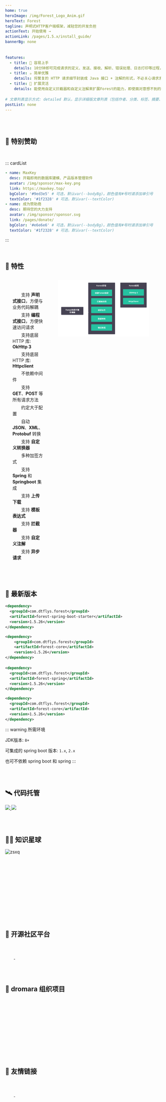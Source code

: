 ```yaml
---
home: true
heroImage: /img/Forest_Logo_Anim.gif
heroText: Forest
tagline: 声明式HTTP客户端框架，减轻您的开发负担
actionText: 开始使用 →
actionLink: /pages/1.5.x/install_guide/
bannerBg: none


features:
  - title: 🍭 容易上手
    details: 10分钟即可完成请求的定义、发送、接收、解析、错误处理、日志打印等过程，此外还有直观的API和详尽的文档
  - title: ☕ 简单优雅
    details: 将繁复的 HTTP 请求细节封装成 Java 接口 + 注解的形式，不必关心请求发送的具体过程
  - title: 🧩 扩展灵活
    details: 能使用自定义拦截器和自定义注解来扩展Forest的能力，即使面对意想不到的场景也能轻松应对

# 文章列表显示方式: detailed 默认，显示详细版文章列表（包括作者、分类、标签、摘要、分页等）| simple => 显示简约版文章列表（仅标题和日期）| none 不显示文章列表
postList: none
---
```


<br/><br/>

## 🍦 特别赞助

<br/>

::: cardList
```yaml
- name: MaxKey
  desc: 开箱即用的数据库建模、产品版本管理软件
  avatar: /img/sponsor/max-key.png
  link: https://maxkey.top/
  bgColor: '#9ed3e5' # 可选，默认var(--bodyBg)。颜色值有#号时请添加单引号
  textColor: '#1f2328' # 可选，默认var(--textColor)
- name: 成为赞助商
  desc: 期待您的大力支持
  avatar: /img/sponsor/sponsor.svg
  link: /pages/donate/
  bgColor: '#e6e6e6' # 可选，默认var(--bodyBg)。颜色值有#号时请添加单引号
  textColor: '#1f2328' # 可选，默认var(--textColor)
```
:::
<br/>


<style>
.become-sponsor{
  padding: 8px 20px;
  display: inline-block;
  color: #4aa962;
  border-radius: 30px;
  box-sizing: border-box;
  border: 2px solid #4aa962;
}
</style>

<br>

## 🎉 特性

<div class="row">
    <div class="col" style="margin: 1.5rem 2.5rem 0rem 0rem; width: 28.5rem;">
        <div class="introContent">
            <ul>
                <li>支持 <b>声明式接口</b>，方便与业务代码解耦</li>
                <li>支持 <b>编程式接口</b>，方便快速访问请求</li>
                <li>支持底层 HTTP 库: <b>OkHttp 3</b></li>
                <li>支持底层 HTTP 库: <b>Httpclient</b></li>
                <li>不依赖中间件</li>
                <li>支持 <b>GET</b>、<b>POST</b> 等所有请求方法</li>
                <li>约定大于配置</li>
                <li>自动 <b>JSON</b>、<b>XML</b>、<b>Protobuf</b> 转换</li>
                <li>支持 <b>自定义转换器</b></li>
                <li>多种加签方式</li>
                <li>支持 <b>Spring</b> 和 <b>Springboot</b> 集成</li>
                <li>支持 <b>上传下载</b></li>
                <li>支持 <b>模板表达式</b></li>
                <li>支持 <b>拦截器</b></li>
                <li>支持 <b>自定义注解</b></li>
                <li>支持 <b>异步请求</b></li>
            </ul>
        </div>
    </div>
    <div style="display: flex; flex-direction: column; margin: 0px 1.7rem 0px 0px">
        <img class="img_margin img_shadow img_bg" style="padding: 1rem;" src="/img/forest_request_flow.svg" alt="request flow" />
    </div>
</div>

<br><br>


## 🎨 最新版本


<code-group>
<code-block title="Springboot环境" active>

```xml
<dependency>
  <groupId>com.dtflys.forest</groupId>
  <artifactId>forest-spring-boot-starter</artifactId>
  <version>1.5.26</version>
</dependency>
```
</code-block>
<code-block title="Spring环境">

```xml
<dependency>
    <groupId>com.dtflys.forest</groupId>
    <artifactId>forest-core</artifactId>
    <version>1.5.26</version>
</dependency>

<dependency>
  <groupId>com.dtflys.forest</groupId>
  <artifactId>forest-spring</artifactId>
  <version>1.5.26</version>
</dependency>
```
</code-block>
<code-block title="原生Java环境">

```xml
<dependency>
  <groupId>com.dtflys.forest</groupId>
  <artifactId>forest-core</artifactId>
  <version>1.5.26</version>
</dependency>
```
</code-block>

</code-group>

::: warning 所需环境

JDK版本: `8+`

可集成的 spring boot 版本: `1.x`, `2.x`

也可不依赖 spring boot 和 spring
:::

<br/><br/>


## 🛰️ 代码托管

<a href='https://gitee.com/dromara/forest' target="_blank">
    <img class="no-zoom" src="https://img.shields.io/badge/Gitee-red?logo=gitee&logoColor=white&style=for-the-badge"/>
</a>

<a href="https://github.com/dromara/forest" target="_blank">
    <img class="no-zoom" src="https://img.shields.io/badge/Github-blue?logo=github&logoColor=white&style=for-the-badge"/>
</a>

<br/><br/>

## 👨‍🎓 知识星球

<span class="row" style="height: 180px">
    <img class="img_shadow2 col" style="height: 180px;" :src="$withBase('/img/dromara-zsxq-h.png')" alt="zsxq" />
</span>

<br/><br/>

## 🥤 开源社区平台

<span class="link">
    <a href="https://gitee.com" target="_blank">
        <img :src="$withBase('/img/link/gitee-logo.png')" class="no-zoom">
    </a>
</span>

<span class="link">
    <a href="https://www.oschina.net/" target="_blank">
        <img :src="$withBase('/img/link/oschina-logo.png')" class="no-zoom">
    </a>
</span>

<br><br>

## 🍻 dromara 组织项目
<div class="row">
<span class="link">
    <a href="https://gitee.com/dromara/forest" target="_blank">
        <img :src="$withBase('/img/dromara/forest-logo.png')" class="no-zoom">
    </a>
</span>
<span class="link">
    <a href="https://gitee.com/dromara/TLog" target="_blank">
        <img :src="$withBase('/img/dromara/tlog-logo.png')" class="no-zoom">
    </a>
</span>
<span class="link">
    <a href="https://gitee.com/dromara/hutool" target="_blank">
        <img :src="$withBase('/img/dromara/hutool-logo.png')" class="no-zoom">
    </a>
</span>
<span class="link">
    <a href="https://gitee.com/dromara/sa-token" target="_blank">
        <img :src="$withBase('/img/dromara/satoken-logo.png')" class="no-zoom">
    </a>
</span>
<span class="link">
    <a href="https://gitee.com/dromara/hmily" target="_blank">
        <img :src="$withBase('/img/dromara/hmily-logo.png')" class="no-zoom">
    </a>
</span>
<span class="link">
    <a href="https://gitee.com/dromara/Raincat" target="_blank">
        <img :src="$withBase('/img/dromara/raincat-logo.png')" class="no-zoom">
    </a>
</span>
<span class="link">
    <a href="https://gitee.com/dromara/myth" target="_blank">
        <img :src="$withBase('/img/dromara/myth-logo.png')" class="no-zoom">
    </a>
</span>
<span class="link">
    <a href="https://gitee.com/dromara/hertzbeat" target="_blank">
        <img :src="$withBase('/img/dromara/hertzbeat-logo.png')" class="no-zoom">
    </a>
</span>
</div>
<div class="row">
<span class="link">
    <a href="https://gitee.com/dromara/liteFlow" target="_blank">
        <img :src="$withBase('/img/dromara/liteflow-logo.png')" class="no-zoom">
    </a>
</span>
<span class="link">
    <a href="https://jpom.top" target="_blank">
        <img :src="$withBase('/img/dromara/jpom-logo.png')" class="no-zoom">
    </a>
</span>
<span class="link">
    <a href="https://gitee.com/dromara/sureness" target="_blank">
        <img :src="$withBase('/img/dromara/sureness-logo.png')" class="no-zoom">
    </a>
</span>
<span class="link">
    <a href="https://gitee.com/dromara/easy-es" target="_blank">
        <img :src="$withBase('/img/dromara/ee-logo.png')" class="no-zoom">
    </a>
</span>
<span class="link">
    <a href="https://gitee.com/dromara/northstar" target="_blank">
        <img :src="$withBase('/img/dromara/northstar-logo.png')" class="no-zoom">
    </a>
</span>
<span class="link">
    <a href="https://gitee.com/dromara/fast-request" target="_blank">
        <img :src="$withBase('/img/dromara/fastrequest-logo.png')" class="no-zoom">
    </a>
</span>
<span class="link">
    <a href="https://gitee.com/dromara/dynamic-tp" target="_blank">
        <img :src="$withBase('/img/dromara/dynamictp-logo.png')" class="no-zoom">
    </a>
</span>
<span class="link">
    <a href="https://gitee.com/dromara/mendmix" target="_blank">
        <img :src="$withBase('/img/dromara/mendmix-logo.png')" class="no-zoom">
    </a>
</span>
</div>
<div class="row">
<span class="link">
    <a href="https://gitee.com/dromara/cubic" target="_blank">
        <img :src="$withBase('/img/dromara/cubic-logo.png')" class="no-zoom">
    </a>
</span>

<span class="link">
    <a href="https://gitee.com/dromara/koalas-rpc" target="_blank">
        <img :src="$withBase('/img/dromara/koalas-logo.png')" class="no-zoom">
    </a>
</span>
<span class="link">
    <a href="https://gitee.com/dromara/MaxKey" target="_blank">
        <img :src="$withBase('/img/dromara/maxkey-logo.png')" class="no-zoom">
    </a>
</span>
<span class="link">
    <a href="https://gitee.com/dromara/gobrs-async" target="_blank">
        <img :src="$withBase('/img/dromara/gobrsasync-logo.png')" class="no-zoom">
    </a>
</span>
<span class="link">
    <a href="https://gitee.com/dromara/x-easypdf" target="_blank">
        <img :src="$withBase('/img/dromara/xeasypdf-logo.png')" class="no-zoom">
    </a>
</span>
<span class="link">
    <a href="https://gitee.com/dromara/image-combiner" target="_blank">
        <img :src="$withBase('/img/dromara/imagecombiner-logo.png')" class="no-zoom">
    </a>
</span>
<span class="link">
    <a href="https://gitee.com/dromara/dante-cloud" target="_blank">
        <img :src="$withBase('/img/dromara/dantecloud-logo.png')" class="no-zoom">
    </a>
</span>
<span class="link">
    <a href="https://gitee.com/dromara/go-view" target="_blank">
        <img :src="$withBase('/img/dromara/goview-logo.png')" class="no-zoom">
    </a>
</span>
</div>
<br><br>


## 🍹 友情链接

<span class="link">
    <a href="https://www.ipidea.net/" target="_blank">
        <img :src="$withBase('/img/link/ipidea.png')" class="no-zoom">
    </a>
</span>

<span class="link">
    <a href="https://uiadmin.jiangruyi.com/" target="_blank">
        <img :src="$withBase('/img/link/uniadmin.png')" class="no-zoom">
    </a>
</span>


<br><br>

<!-- AD -->
<div class="wwads-cn wwads-horizontal page-wwads" data-id="128"></div>
<style>
  html {
    font-size: 14px;
  }
  .link {
    width: 8.6em;
    text-align: left;
  }
  .link img {
    height:1.5em;
    max-width:180px;
    margin: 14px;
  }
  .page-wwads{
    width:100%!important;
    min-height: 0;
    margin: 0;
  }
  .page-wwads .wwads-img img{
    width:80px!important;
  }
  .page-wwads .wwads-poweredby{
    width: 40px;
    position: absolute;
    right: 25px;
    bottom: 3px;
  }
  .wwads-content .wwads-text, .page-wwads .wwads-text{
    height: 100%;
    padding-top: 5px;
    display: block;
  }
  .row {
    display: flex;
    flex-direction: row;
  }
  .col {
    display: flex;
    flex-direction: column;
  }
  .introContent {
    margin-top: 15px;
    font-size: 14px;
  }
  .introContent li {
    list-style-type: none;
    background: url("/img/guigou_green.svg") no-repeat 0rem 0.3rem;
    background-size: 1rem 1rem;
    text-indent: 2em;
    margin: 5px 0rem 0rem 0rem;
  }

</style>
